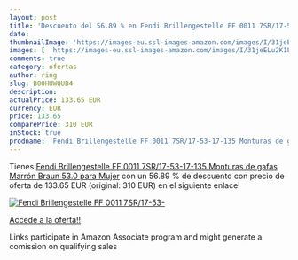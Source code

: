 ```yaml
---
layout: post
title: 'Descuento del 56.89 % en Fendi Brillengestelle FF 0011 7SR/17-53-'
date: 
thumbnailImage: 'https://images-eu.ssl-images-amazon.com/images/I/31jeELu2K1L._SL200_.jpg'
images: [ 'https://images-eu.ssl-images-amazon.com/images/I/31jeELu2K1L._SL200_.jpg' ]
comments: true
category: ofertas
author: ring
slug: B00HUWQUB4
description:
actualPrice: 133.65 EUR
currency: EUR
price: 133.65
comparePrice: 310 EUR
inStock: true
prodname: 'Fendi Brillengestelle FF 0011 7SR/17-53-17-135 Monturas de gafas  Marrón  Braun   53.0 para Mujer'
---
```


Tienes [Fendi Brillengestelle FF 0011 7SR/17-53-17-135 Monturas de gafas  Marrón  Braun   53.0 para Mujer](https://www.amazon.es/dp/B00HUWQUB4/?tag=tolees-21) con un 56.89 % de descuento con precio de oferta de 133.65 EUR (original: 310 EUR) en el siguiente enlace!

[![Fendi Brillengestelle FF 0011 7SR/17-53-](https://images-eu.ssl-images-amazon.com/images/I/31jeELu2K1L._SL200_.jpg)](https://www.amazon.es/dp/B00HUWQUB4/?tag=tolees-21)

[Accede a la oferta!!](https://www.amazon.es/dp/B00HUWQUB4/?tag=tolees-21)

Links participate in Amazon Associate program and might generate a comission on qualifying sales


